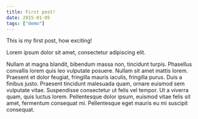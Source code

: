 ```yaml
---
title: First post!
date: 2015-01-05
tags: ["demo"]
---
```


This is my first post, how exciting!

Lorem ipsum dolor sit amet, consectetur adipiscing elit.

<!--more-->

Nullam at magna blandit, bibendum massa non, tincidunt turpis. Phasellus convallis lorem quis leo vulputate posuere. Nullam sit amet mattis lorem. Praesent et dolor feugiat, fringilla mauris iaculis, fringilla purus. Duis a finibus justo. Praesent tincidunt malesuada quam, ornare euismod sem vulputate vitae. Suspendisse consectetur ut felis vel tempor. Ut a viverra quam, quis luctus lorem. Pellentesque dolor ipsum, euismod vitae felis sit amet, fermentum consequat mi. Pellentesque eget mauris eu mi suscipit consequat.

